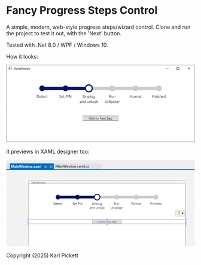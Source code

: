 # Fancy Progress Steps Control

A simple, modern, web-style progress steps/wizard control.  Clone and run the
project to test it out, with the 'Next' button.

Tested with .Net 8.0 / WPF / Windows 10.

How it looks:

![Screenshot](doc/screenshot.png)

It previews in XAML designer too:

![Screenshot](doc/designer.png)


Copyright (2025) Karl Pickett

